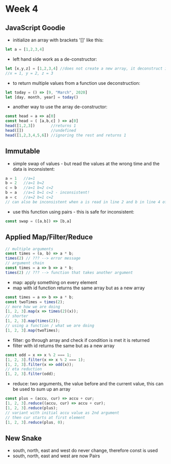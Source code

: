 # Week 4

## JavaScript Goodie

* initialize an array with brackets '[]' like this:

```javascript
let a = [1,2,3,4]
```

* left hand side work as a de-constructor:

```javascript
let [x,y,z] = [1,2,3,4] //does not create a new array, it deconstruct it
//x = 1, y = 2, z = 3
```

* to return multiple values from a function use deconstruction:

```javascript
let today = () => [9, "March", 2020]
let [day, month, year] = today()
```

* another way to use the array de-constructor:

```javascript
const head = a => a[0]
const head = ( [a,b,c] ) => a[0]
head([1,2,3])       //returns 1
head([])            //undefined
head([1,2,3,4,5,6]) //ignoring the rest and returns 1
```

## Immutable

* simple swap of values - but read the values at the wrong time and the data is inconsistent:

```javascript
a = 1   //a=1
b = 2   //a=1 b=2
c = b   //a=1 b=2 c=2
b = a   //a=1 b=1 c=2 - inconsistent!
a = c   //a=2 b=1 c=2
// can also be inconsistent when a is read in line 2 and b in line 4 of the program
```

* use this function using pairs - this is safe for inconsistent:

```javascript
const swap = ([a,b]) => [b,a]
```

## Applied Map/Filter/Reduce

```javascript
// multiple arguments
const times = (a, b) => a * b;
times(2) // ??? --> error message
// argument chain
const times = a => b => a * b;
times(2) // ??? --> function that takes another argument
```

* map: apply something on every element
* map with id function returns the same array but as a new array

```javascript
const times = a => b => a * b;
const twoTimes = times(2);
// more how we are doing
[1, 2, 3].map(x => times(2)(x));
// shorter
[1, 2, 3].map(times(2));
// using a function / what we are doing
[1, 2, 3].map(twoTimes);
```

* filter: go through array and check if condition is met it is returned
* filter with id returns the same but as a new array

```javascript
const odd = x => x % 2 === 1;
[1, 2, 3].filter(x => x % 2 === 1);
[1, 2, 3].filter(x => odd(x));
// eta reduction
[1, 2, 3].filter(odd);
```

* reduce: two arguments, the value before and the current value, this can be used to sum up an array

```javascript
const plus = (accu, cur) => accu + cur;
[1, 2, 3].reduce((accu, cur) => accu + cur);
[1, 2, 3].reduce(plus);
// variant with initial accu value as 2nd argument
// then cur starts at first element
[1, 2, 3].reduce(plus, 0);
```

## New Snake

* south, north, east and west do never change, therefore const is used
* south, north, east and west are now Pairs
